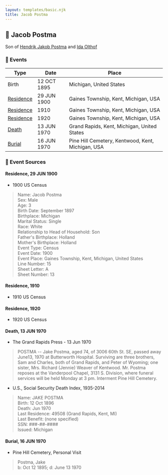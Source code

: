 ```yaml
---
layout: templates/basic.njk
title: Jacob Postma
---
```

## 🔵 Jacob Postma

Son of [Hendrik Jakob Postma](/people/3/31727152) and [Ida Olthof](/people/6/60020862)

### 📆 Events

Type | Date | Place
------ | ------ | ------
Birth | 12 OCT 1895 | Michigan, United States
[Residence](#event-1) | 29 JUN 1900 | Gaines Township, Kent, Michigan, USA
[Residence](#event-2) | 1910 | Gaines Township, Kent, Michigan, USA
[Residence](#event-3) | 1920 | Gaines Township, Kent, Michigan, USA
[Death](#event-4) | 13 JUN 1970 | Grand Rapids, Kent, Michigan, United States
[Burial](#event-5) | 16 JUN 1970 | Pine Hill Cemetery, Kentwood, Kent, Michigan, USA

### 📰 Event Sources

#### <a id="event-1"></a> Residence, 29 JUN 1900
* 1900 US Census
>   
  > Name: Jacob Postma  
  > Sex: Male  
  > Age: 3  
  > Birth Date: September 1897  
  > Birthplace: Michigan  
  > Marital Status: Single  
  > Race: White  
  > Relationship to Head of Household: Son  
  > Father's Birthplace: Holland  
  > Mother's Birthplace: Holland  
  > Event Type: Census  
  > Event Date: 1900  
  > Event Place: Gaines Township, Kent, Michigan, United States  
  > Line Number: 15  
  > Sheet Letter: A  
  > Sheet Number: 13

#### <a id="event-2"></a> Residence, 1910
* 1910 US Census

#### <a id="event-3"></a> Residence, 1920
* 1920 US Census

#### <a id="event-4"></a> Death, 13 JUN 1970
* The Grand Rapids Press  - 13 Jun 1970
>   
  > POSTMA -- Jake Postma, aged 74, of 3006 60th St. SE, passed away June13, 1970 at Butterworth Hospital. Surviving are three brothers, Sam and Charles, both of Grand Rapids, and Peter of Wyoming; one sister, Mrs. Richard (Jennie) Weaver of Kentwood. Mr. Postma reposes at the Vanderpool Chapel, 3131 S. Division, where funeral services will be held Monday at 3 pm. Interment Pine Hill Cemetery.
* U.S., Social Security Death Index, 1935-2014
>   
  > Name: JAKE POSTMA  
  > Birth: 12 Oct 1896  
  > Death: Jun 1970  
  > Last Residence: 49508 (Grand Rapids, Kent, MI)  
  > Last Benefit: (none specified)  
  > SSN: ###-##-####  
  > Issued: Michigan

#### <a id="event-5"></a> Burial, 16 JUN 1970
* Pine Hill Cemetery, Personal Visit
>   
  > Postma, Jake  
  > b: Oct 12 1895; d: June 13 1970